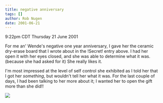 ```yaml
---
title: negative anniversary
tags: []
author: Rob Nugen
date: 2001-06-21
---
```


<title></title>
<p class=date>9:22pm CDT Thursday 21 June 2001</p>

<p>For me an' Wende's negative one year anniversary, I gave her the
ceramic dry-erase board that I wrote about in the !Secret! entry
above.  I had her open it with her eyes closed, and she was able to
determine what it was.  (because she had asked for it) She really
likes it.</p>

<p>I'm most impressed at the level of self control she exhibited as I
told her that I got her <em>something</em>, but wouldn't tell her what
it was.  For the last couple of days, I had been talking to her more
about it; I wanted her to open the gift more than she did!!</p>

<p><img src='/images/rob/wL-ROB.gif'/></p>

